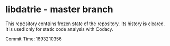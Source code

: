 # libdatrie - master branch

This repository contains frozen state of the repository.
Its history is cleared. It is used only for static code
analysis with Codacy.

Commit Time: 1693210356